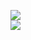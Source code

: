 <p align='right'>
  <img src="https://github-readme-stats.vercel.app/api?username=Guilhemvnt&show_icons=true&count_private=true&theme=dark&showicons=true" />
  <br/>
  <img src="https://github-readme-stats.vercel.app/api/top-langs/?username=Guilhemvnt&&count_private=true&theme=dark&layout=compact&langs_count=6" />
</p>
